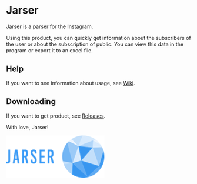 # Jarser

Jarser is a parser for the Instagram. 

Using this product, you can quickly get information about the subscribers of the user or about the subscription of public. You can view this data in the program or export it to an excel file.

## Help
If you want to see information about usage, see [Wiki](https://github.com/Larkailya/jarser-parser/wiki).

## Downloading

If you want to get product, see [Releases](https://github.com/Larkailya/jarser-parser/releases).

With love, Jarser!

![Jarser logotype](https://github.com/Larkailya/jarser-parser/blob/master/Jarser.Wpf/documentation/documentation_files/image010.png)
